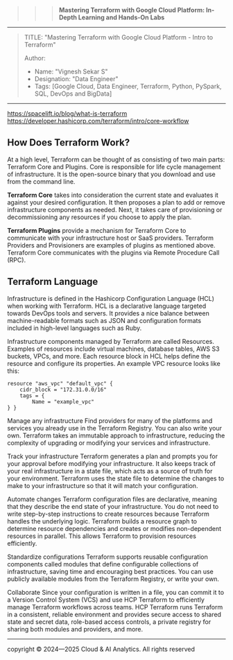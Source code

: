 >>> **Mastering Terraform with Google Cloud Platform: In-Depth Learning and Hands-On Labs** 
------------------------------------------------------------------------------------------------------------------------------------------------------------------------

> TITLE: "Mastering Terraform with Google Cloud Platform  - Intro to Terraform"
> 
> Author:
  >- Name: "Vignesh Sekar S"
  >- Designation: "Data Engineer"
  >- Tags: [Google Cloud, Data Engineer, Terraform, Python, PySpark, SQL, DevOps and BigData]

-----------------------------------------------------------------------------------------------------------------------------------------------------------------------

https://spacelift.io/blog/what-is-terraform
https://developer.hashicorp.com/terraform/intro/core-workflow



## How Does Terraform Work?

At a high level, Terraform can be thought of as consisting of two main parts: Terraform Core and Plugins. Core is responsible for life cycle management of infrastructure. It is the open-source binary that you download and use from the command line. 

**Terraform Core** takes into consideration the current state and evaluates it against your desired configuration. It then proposes a plan to add or remove infrastructure components as needed. Next, it takes care of provisioning or decommissioning any resources if you choose to apply the plan.

**Terraform Plugins** provide a mechanism for Terraform Core to communicate with your infrastructure host or SaaS providers. Terraform Providers and Provisioners are examples of plugins as mentioned above. Terraform Core communicates with the plugins via Remote Procedure Call (RPC).


## Terraform Language

Infrastructure is defined in the Hashicorp Configuration Language (HCL) when working with Terraform. HCL is a declarative language targeted towards DevOps tools and servers. It provides a nice balance between machine-readable formats such as JSON and configuration formats included in high-level languages such as Ruby. 

Infrastructure components managed by Terraform are called Resources. Examples of resources include virtual machines, database tables, AWS S3 buckets, VPCs, and more. Each resource block in HCL helps define the resource and configure its properties. An example VPC resource looks like this:

```HCL
resource "aws_vpc" "default_vpc" { 
    cidr_block = "172.31.0.0/16" 
    tags = { 
        Name = "example_vpc" 
} }
```


Manage any infrastructure
Find providers for many of the platforms and services you already use in the Terraform Registry. You can also write your own. Terraform takes an immutable approach to infrastructure, reducing the complexity of upgrading or modifying your services and infrastructure.

Track your infrastructure
Terraform generates a plan and prompts you for your approval before modifying your infrastructure. It also keeps track of your real infrastructure in a state file, which acts as a source of truth for your environment. Terraform uses the state file to determine the changes to make to your infrastructure so that it will match your configuration.

Automate changes
Terraform configuration files are declarative, meaning that they describe the end state of your infrastructure. You do not need to write step-by-step instructions to create resources because Terraform handles the underlying logic. Terraform builds a resource graph to determine resource dependencies and creates or modifies non-dependent resources in parallel. This allows Terraform to provision resources efficiently.

Standardize configurations
Terraform supports reusable configuration components called modules that define configurable collections of infrastructure, saving time and encouraging best practices. You can use publicly available modules from the Terraform Registry, or write your own.

Collaborate
Since your configuration is written in a file, you can commit it to a Version Control System (VCS) and use HCP Terraform to efficiently manage Terraform workflows across teams. HCP Terraform runs Terraform in a consistent, reliable environment and provides secure access to shared state and secret data, role-based access controls, a private registry for sharing both modules and providers, and more.










-----------------------------------------------------------------------------------------------------------------------------------------------------------------

  <div class="footer">
              copyright © 2024—2025 Cloud & AI Analytics. 
                                      All rights reserved
          </div>